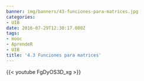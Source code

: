 ```yaml
---
banner: img/banners/43-funciones-para-matrices.jpg
categories:
- UIB
date: 2016-07-29T12:30:17.000Z
tags:
- mooc
- AprendeR
- UIB
title: '4.3 Funciones para matrices'
---
```




{{< youtube FgDyOS3D_xg >}}
